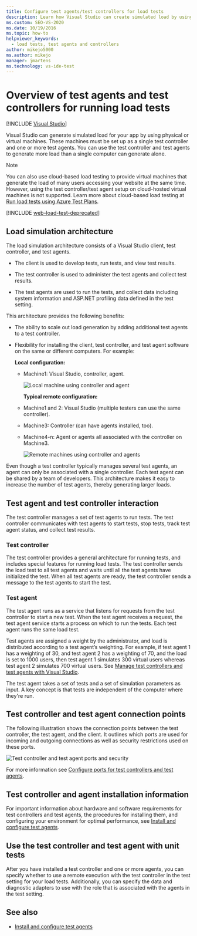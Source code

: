 ```yaml
---
title: Configure test agents/test controllers for load tests
description: Learn how Visual Studio can create simulated load by using physical or virtual machines to generate more load than a single computer can generate alone.
ms.custom: SEO-VS-2020
ms.date: 10/19/2016
ms.topic: how-to
helpviewer_keywords:
  - load tests, test agents and controllers
author: mikejo5000
ms.author: mikejo
manager: jmartens
ms.technology: vs-ide-test
---
```

# Overview of test agents and test controllers for running load tests

 [!INCLUDE [Visual Studio](~/includes/applies-to-version/vs-not-mac.md)]

Visual Studio can generate simulated load for your app by using physical or virtual machines. These machines must be set up as a single test controller and one or more test agents. You can use the test controller and test agents to generate more load than a single computer can generate alone.

> [!NOTE]
> You can also use cloud-based load testing to provide virtual machines that generate the load of many users accessing your website at the same time. However, using the test controller/test agent setup on cloud-hosted virtual machines is not supported. Learn more about cloud-based load testing at [Run load tests using Azure Test Plans](/azure/load-testing/quickstart-create-and-run-load-test).

[!INCLUDE [web-load-test-deprecated](includes/web-load-test-deprecated.md)]

## Load simulation architecture

The load simulation architecture consists of a Visual Studio client, test controller, and test agents.

- The client is used to develop tests, run tests, and view test results.

- The test controller is used to administer the test agents and collect test results.

- The test agents are used to run the tests, and collect data including system information and ASP.NET profiling data defined in the test setting.

This architecture provides the following benefits:

- The ability to scale out load generation by adding additional test agents to a test controller.

- Flexibility for installing the client, test controller, and test agent software on the same or different computers. For example:

   **Local configuration:**

  - Machine1: Visual Studio, controller, agent.

    ![Local machine using controller and agent](./media/load-test-configa.png)

    **Typical remote configuration:**

  - Machine1 and 2: Visual Studio (multiple testers can use the same controller).

  - Machine3: Controller (can have agents installed, too).

  - Machine4-n: Agent or agents all associated with the controller on Machine3.

    ![Remote machines using controller and agents](./media/load-test-configb.png)

Even though a test controller typically manages several test agents, an agent can only be associated with a single controller. Each test agent can be shared by a team of developers. This architecture makes it easy to increase the number of test agents, thereby generating larger loads.

## Test agent and test controller interaction

The test controller manages a set of test agents to run tests. The test controller communicates with test agents to start tests, stop tests, track test agent status, and collect test results.

### Test controller

The test controller provides a general architecture for running tests, and includes special features for running load tests. The test controller sends the load test to all test agents and waits until all the test agents have initialized the test. When all test agents are ready, the test controller sends a message to the test agents to start the test.

### Test agent

The test agent runs as a service that listens for requests from the test controller to start a new test. When the test agent receives a request, the test agent service starts a process on which to run the tests. Each test agent runs the same load test.

Test agents are assigned a weight by the administrator, and load is distributed according to a test agent’s weighting. For example, if test agent 1 has a weighting of 30, and test agent 2 has a weighting of 70, and the load is set to 1000 users, then test agent 1 simulates 300 virtual users whereas test agent 2 simulates 700 virtual users. See [Manage test controllers and test agents with Visual Studio](../test/manage-test-controllers-and-test-agents.md).

The test agent takes a set of tests and a set of simulation parameters as input. A key concept is that tests are independent of the computer where they're run.

## Test controller and test agent connection points

The following illustration shows the connection points between the test controller, the test agent, and the client. It outlines which ports are used for incoming and outgoing connections as well as security restrictions used on these ports.

![Test controller and test agent ports and security](./media/test-controller-agent-firewall.png)

For more information see [Configure ports for test controllers and test agents](../test/configure-ports-for-test-controllers-and-test-agents.md).

## Test controller and agent installation information

For important information about hardware and software requirements for test controllers and test agents, the procedures for installing them, and configuring your environment for optimal performance, see [Install and configure test agents](../test/lab-management/install-configure-test-agents.md).

## Use the test controller and test agent with unit tests

After you have installed a test controller and one or more agents, you can specify whether to use a remote execution with the test controller in the test setting for your load tests. Additionally, you can specify the data and diagnostic adapters to use with the role that is associated with the agents in the test setting.

## See also

- [Install and configure test agents](../test/lab-management/install-configure-test-agents.md)
